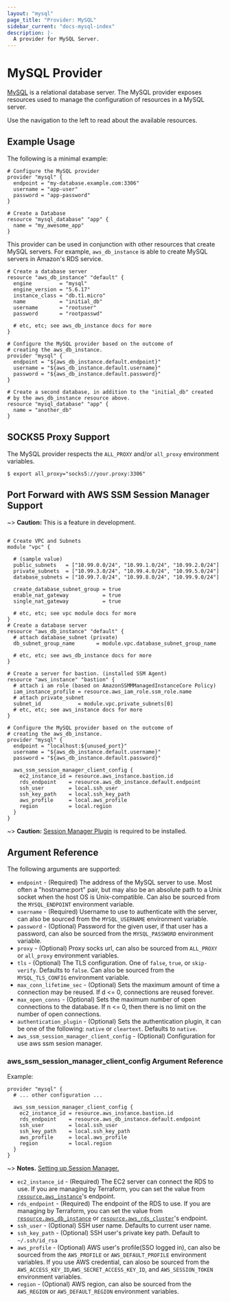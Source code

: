 ```yaml
---
layout: "mysql"
page_title: "Provider: MySQL"
sidebar_current: "docs-mysql-index"
description: |-
  A provider for MySQL Server.
---
```


# MySQL Provider

[MySQL](http://www.mysql.com) is a relational database server. The MySQL
provider exposes resources used to manage the configuration of resources
in a MySQL server.

Use the navigation to the left to read about the available resources.

## Example Usage

The following is a minimal example:

```hcl
# Configure the MySQL provider
provider "mysql" {
  endpoint = "my-database.example.com:3306"
  username = "app-user"
  password = "app-password"
}

# Create a Database
resource "mysql_database" "app" {
  name = "my_awesome_app"
}
```

This provider can be used in conjunction with other resources that create
MySQL servers. For example, ``aws_db_instance`` is able to create MySQL
servers in Amazon's RDS service.

```hcl
# Create a database server
resource "aws_db_instance" "default" {
  engine         = "mysql"
  engine_version = "5.6.17"
  instance_class = "db.t1.micro"
  name           = "initial_db"
  username       = "rootuser"
  password       = "rootpasswd"

  # etc, etc; see aws_db_instance docs for more
}

# Configure the MySQL provider based on the outcome of
# creating the aws_db_instance.
provider "mysql" {
  endpoint = "${aws_db_instance.default.endpoint}"
  username = "${aws_db_instance.default.username}"
  password = "${aws_db_instance.default.password}"
}

# Create a second database, in addition to the "initial_db" created
# by the aws_db_instance resource above.
resource "mysql_database" "app" {
  name = "another_db"
}
```

## SOCKS5 Proxy Support

The MySQL provider respects the `ALL_PROXY` and/or `all_proxy` environment variables.

```
$ export all_proxy="socks5://your.proxy:3306"
```

## Port Forward with AWS SSM Session Manager Support

~> **Caution:** This is a feature in development.

```hcl

# Create VPC and Subnets
module "vpc" {

  # (sample value)
  public_subnets   = ["10.99.0.0/24", "10.99.1.0/24", "10.99.2.0/24"]
  private_subnets  = ["10.99.3.0/24", "10.99.4.0/24", "10.99.5.0/24"]
  database_subnets = ["10.99.7.0/24", "10.99.8.0/24", "10.99.9.0/24"]

  create_database_subnet_group = true
  enable_nat_gateway           = true
  single_nat_gateway           = true

  # etc, etc; see vpc module docs for more
}
# Create a database server
resource "aws_db_instance" "default" {
  # attach database_subnet (private)
  db_subnet_group_name       = module.vpc.database_subnet_group_name

  # etc, etc; see aws_db_instance docs for more
}

# Create a server for bastion. (installed SSM Agent)
resource "aws_instance" "bastion" {
  # attach i am role (based on AmazonSSMMManagedInstanceCore Policy)
  iam_instance_profile = resource.aws_iam_role.ssm_role.name
  # attach private_subnet
  subnet_id            = module.vpc.private_subnets[0]
  # etc, etc; see aws_instance docs for more
}

# Configure the MySQL provider based on the outcome of
# creating the aws_db_instance.
provider "mysql" {
  endpoint = "localhost:${unused_port}"
  username = "${aws_db_instance.default.username}"
  password = "${aws_db_instance.default.password}"

  aws_ssm_session_manager_client_config {
    ec2_instance_id = resource.aws_instance.bastion.id
    rds_endpoint    = resource.aws_db_instance.default.endpoint
    ssh_user        = local.ssh_user
    ssh_key_path    = local.ssh_key_path
    aws_profile     = local.aws_profile
    region          = local.region
  }
}
```
~> **Caution:** [Session Manager Plugin](https://docs.aws.amazon.com/systems-manager/latest/userguide/session-manager-working-with-install-plugin.html) is required to be installed.


## Argument Reference

The following arguments are supported:

* `endpoint` - (Required) The address of the MySQL server to use. Most often a "hostname:port" pair, but may also be an absolute path to a Unix socket when the host OS is Unix-compatible. Can also be sourced from the `MYSQL_ENDPOINT` environment variable.
* `username` - (Required) Username to use to authenticate with the server, can also be sourced from the `MYSQL_USERNAME` environment variable.
* `password` - (Optional) Password for the given user, if that user has a password, can also be sourced from the `MYSQL_PASSWORD` environment variable.
* `proxy` - (Optional) Proxy socks url, can also be sourced from `ALL_PROXY` or `all_proxy` environment variables.
* `tls` - (Optional) The TLS configuration. One of `false`, `true`, or `skip-verify`. Defaults to `false`. Can also be sourced from the `MYSQL_TLS_CONFIG` environment variable.
* `max_conn_lifetime_sec` - (Optional) Sets the maximum amount of time a connection may be reused. If d <= 0, connections are reused forever.
* `max_open_conns` - (Optional) Sets the maximum number of open connections to the database. If n <= 0, then there is no limit on the number of open connections.
* `authentication_plugin` - (Optional) Sets the authentication plugin, it can be one of the following: `native` or `cleartext`. Defaults to `native`.
* `aws_ssm_session_manager_client_config` - (Optional) Configuration for use aws ssm sesion manager.

### aws_ssm_session_manager_client_config Argument Reference

Example:

```hcl
provider "mysql" {
  # ... other configuration ...

  aws_ssm_session_manager_client_config {
    ec2_instance_id = resource.aws_instance.bastion.id
    rds_endpoint    = resource.aws_db_instance.default.endpoint
    ssh_user        = local.ssh_user
    ssh_key_path    = local.ssh_key_path
    aws_profile     = local.aws_profile
    region          = local.region
  }
}
```

~> **Notes.** [Setting up Session Manager.](https://docs.aws.amazon.com/systems-manager/latest/userguide/session-manager-getting-started.html)

* `ec2_instance_id` - (Required) The EC2 server can connect the RDS to use. If you are managing by Terraform, you can set the value from [`resource.aws_instance`](https://registry.terraform.io/providers/hashicorp/aws/latest/docs/resources/instance)'s endpoint.
* `rds_endpoint` - (Required) The endpoint of the RDS to use. If you are managing by Terraform, you can set the value from [`resource.aws_db_instance`](https://registry.terraform.io/providers/hashicorp/aws/latest/docs/resources/db_instance) or [`resource.aws_rds_cluster`](https://registry.terraform.io/providers/hashicorp/aws/latest/docs/resources/rds_cluster)'s endpoint.
* `ssh_user` - (Optional) SSH user name. Defaults to current user name.
* `ssh_key_path` - (Optional) SSH user's private key path. Default to `~/.ssh/id_rsa`
* `aws_profile` - (Optional) AWS user's profile(SSO logged in), can also be sourced from the `AWS_PROFILE` or `AWS_DEFAULT_PROFILE` environment variables. If you use AWS credential, can aloso be sourced from the `AWS_ACCESS_KEY_ID`,`AWS_SECRET_ACCESS_KEY_ID`, and `AWS_SESSION_TOKEN` environment variables.
* `region` -  (Optional) AWS region, can also be sourced from the `AWS_REGION` or `AWS_DEFAULT_REGION` environment variables.
